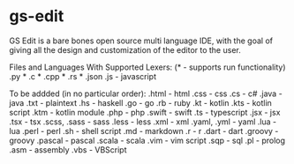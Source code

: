 # gs-edit
GS Edit is a bare bones open source multi language IDE, with the goal of giving all the design and customization of the editor to the user.

Files and Languages With Supported Lexers: (* - supports run functionality)
.py *
.c *
.cpp *
.rs *
.json
.js - javascript

To be addded (in no particular order):
.html - html
.css - css
.cs - c#
.java - java
.txt - plaintext
.hs - haskell
.go - go
.rb - ruby
.kt - kotlin
.kts - kotlin script
.ktm - kotlin module
.php - php
.swift - swift
.ts - typescript
.jsx - jsx
.tsx - tsx
.scss, .sass - sass
.less - less
.xml - xml
.yaml, .yml - yaml
.lua - lua
.perl - perl
.sh - shell script
.md - markdown
.r - r
.dart - dart
.groovy - groovy
.pascal - pascal
.scala - scala
.vim - vim script
.sqp - sql
.pl - prolog
.asm - assembly
.vbs - VBScript